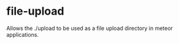 file-upload
===========

Allows the ./upload to be used as a file upload directory in meteor applications.
